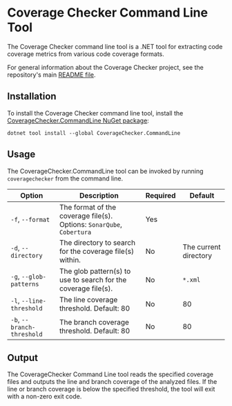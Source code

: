 # Coverage Checker Command Line Tool

The Coverage Checker command line tool is a .NET tool for extracting code coverage metrics from various code coverage
formats.

For general information about the Coverage Checker project, see the repository's
main [README file](https://github.com/Thomas-Shephard/coverage-checker/blob/main/README.md).

## Installation

To install the Coverage Checker command line tool, install
the [CoverageChecker.CommandLine NuGet package](https://www.nuget.org/packages/CoverageChecker.CommandLine):

```
dotnet tool install --global CoverageChecker.CommandLine
```

## Usage

The CoverageChecker.CommandLine tool can be invoked by running `coveragechecker` from the command line.

| Option                     | Description                                                           | Required | Default               |
|----------------------------|-----------------------------------------------------------------------|----------|-----------------------|
| `-f`, `--format`           | The format of the coverage file(s). Options: `SonarQube`, `Cobertura` | Yes      |                       |
| `-d`, `--directory`        | The directory to search for the coverage file(s) within.              | No       | The current directory |
| `-g`, `--glob-patterns`    | The glob pattern(s) to use to search for the coverage file(s).        | No       | `*.xml`               |
| `-l`, `--line-threshold`   | The line coverage threshold. Default: 80                              | No       | 80                    |
| `-b`, `--branch-threshold` | The branch coverage threshold. Default: 80                            | No       | 80                    |

## Output

The CoverageChecker Command Line tool reads the specified coverage files and outputs the line and branch coverage of the analyzed files.
If the line or branch coverage is below the specified threshold, the tool will exit with a non-zero exit code.